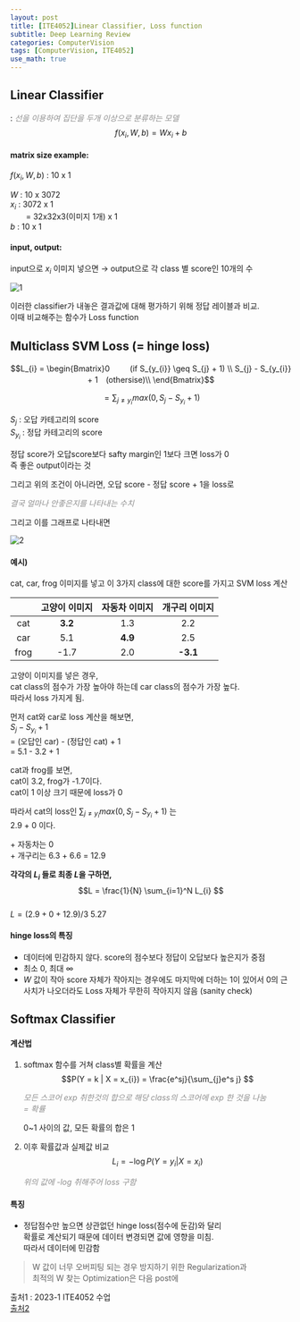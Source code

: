 ```yaml
---
layout: post
title: [ITE4052]Linear Classifier, Loss function
subtitle: Deep Learning Review
categories: ComputerVision
tags: [ComputerVision, ITE4052]
use_math: true
---
```


## Linear Classifier
: <span style = "color:#909090">*선을 이용하여 집단을 두개 이상으로 분류하는 모델*</span>
$$f(x_{i},W,b) = Wx_{i}+b $$

#### matrix size example:

$f(x_{i},W,b)$ : 10 x 1  

$W$ : 10 x 3072  
$x_{i}$ : 3072 x 1   
　　= 32x32x3(이미지 1개) x 1  
$b$ : 10 x 1

#### input, output:

input으로 $x_{i}$ 이미지 넣으면 $\to$ output으로 각 class 별 score인 10개의 수

![1][1]

이러한 classifier가 내놓은 결과값에 대해 평가하기 위해 정답 레이블과 비교.   
이때 비교해주는 함수가 Loss function

## Multiclass SVM Loss (= hinge loss)

$$L_{i} = \begin{Bmatrix}0 　　 (if S_{y_{i}} \geq S_{j} + 1) \\ S_{j} - S_{y_{i}} + 1　(othersise)\\ \end{Bmatrix}$$

$$= \sum_{j\neq y_{i}} max(0, S_{j} - S_{y_{i}} + 1)$$

$S_{j}$  : 오답 카테고리의 score  
$S_{y_{i}}$  : 정답 카테고리의 score

정답 score가 오답score보다 safty margin인 1보다 크면 loss가 0  
즉 좋은 output이라는 것 

그리고 위의 조건이 아니라면, 오답 score - 정답 score + 1을 loss로

<span style = "color:#909090">*결국 얼마나 안좋은지를 나타내는 수치*</span>

그리고 이를 그래프로 나타내면 

![2][2]  


#### 예시\)  
cat, car, frog 이미지를 넣고 이 3가지 class에 대한 score를 가지고 SVM loss 계산

| |고양이 이미지|자동차 이미지|개구리 이미지|
|:---:|:---:|:---:|:---:|
|cat|**3.2**|1.3|2.2|
|car|5.1|**4.9**|2.5|
|frog|-1.7|2.0|**-3.1**|

고양이 이미지를 넣은 경우,  
cat class의 점수가 가장 높아야 하는데 car class의 점수가 가장 높다.  
따라서 loss 가지게 됨.

먼저 cat와 car로 loss 계산을 해보면,  
$S_{j} - S_{y_{i}} + 1$  
= (오답인 car) - (정답인 cat) + 1  
= 5.1 - 3.2 + 1

cat과 frog를 보면,  
cat이 3.2, frog가 -1.7이다.  
cat이 1 이상 크기 때문에 loss가 0

따라서 cat의 loss인 $\sum_{j\neq y_{i}} max(0, S_{j} - S_{y_{i}} + 1)$ 는  
2.9 + 0 이다.

\+ 자동차는 0  
\+ 개구리는 6.3 + 6.6 = 12.9

**각각의 $L_{i}$ 들로 최종 $L$을 구하면,**
$$L = \frac{1}{N} \sum_{i=1}^N L_{i} $$  
$L = (2.9 + 0 + 12.9)/3$
$5.27$


#### hinge loss의 특징
- 데이터에 민감하지 않다. score의 점수보다 정답이 오답보다 높은지가 중점
- 최소 0, 최대 $\infty$
- $W$ 값이 작아 score 자체가 작아지는 경우에도 마지막에 더하는 1이 있어서 0의 근사치가 나오더라도 Loss 자체가 무한히 작아지지 않음 (sanity check)

## Softmax Classifier

#### 계산법

1. softmax 함수를 거쳐 class별 확률을 계산  
    $$P(Y = k | X = x_{i}) = \frac{e^sj}{\sum_{j}e^s j} $$

    <span style = "color:#909090">*모든 스코어 exp 취한것의 합으로 해당 class의 스코어에 exp 한 것을 나눔*</span>  
    <span style = "color:#909090">*= 확률*</span>

    0~1 사이의 값, 모든 확률의 합은 1

2. 이후 확률값과 실제값 비교
    $$L_{i} = - \log {P(Y = y_{i} | X = x_{i})} $$  

    <span style = "color:#909090">*위의 값에 -log 취해주어 loss 구함*</span>

#### 특징
- 정답점수만 높으면 상관없던 hinge loss(점수에 둔감)와 달리  
확률로 계산되기 때문에 데이터 변경되면 값에 영향을 미침.  
따라서 데이터에 민감함

> W 값이 너무 오버피팅 되는 경우 방지하기 위한 Regularization과   
> 최적의 W 찾는 Optimization은 다음 post에










[1]: https://github.com/yoominlee/img/blob/main/2023-03-14-03_image-classification/1.png?raw=true

[2]: https://github.com/yoominlee/img/blob/main/2023-03-14-03_image-classification/2.jpg?raw=true

출처1 : 2023-1 ITE4052 수업  
[출처2](https://lsjsj92.tistory.com/391)







